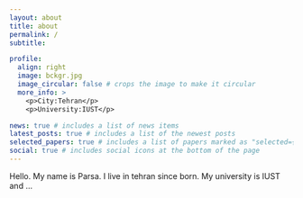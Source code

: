 ```yaml
---
layout: about
title: about
permalink: /
subtitle:

profile:
  align: right
  image: bckgr.jpg
  image_circular: false # crops the image to make it circular
  more_info: >
    <p>City:Tehran</p>
    <p>University:IUST</p>

news: true # includes a list of news items
latest_posts: true # includes a list of the newest posts
selected_papers: true # includes a list of papers marked as "selected={true}"
social: true # includes social icons at the bottom of the page
---
```


Hello. My name is Parsa. I live in tehran since born. My university is IUST and ...
